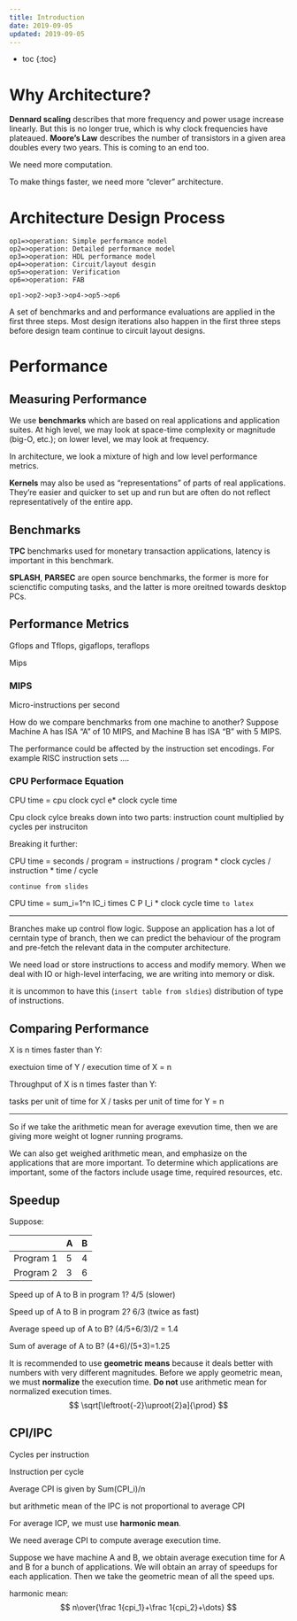 ```yaml
---
title: Introduction
date: 2019-09-05
updated: 2019-09-05
---
```



- toc
{:toc}

# Why Architecture?

**Dennard scaling** describes that more frequency and power usage increase linearly. But this is no longer true, which is why clock frequencies have plateaued. **Moore’s Law** describes the number of transistors in a given area doubles every two years. This is coming to an end too.

We need more computation.

To make things faster, we need more “clever” architecture.

# Architecture Design Process

```flow
op1=>operation: Simple performance model
op2=>operation: Detailed performance model
op3=>operation: HDL performance model
op4=>operation: Circuit/layout desgin
op5=>operation: Verification
op6=>operation: FAB

op1->op2->op3->op4->op5->op6
```

A set of benchmarks and and performance evaluations are applied in the first three steps. Most design iterations also happen in the first three steps before design team continue to circuit layout designs.

# Performance

## Measuring Performance

We use **benchmarks** which are based on real applications and application suites. At high level, we may look at space-time complexity or magnitude (big-O, etc.); on lower level, we may look at frequency.

In architecture, we look a mixture of high and low level performance metrics.

**Kernels** may also be used as “representations” of parts of real applications. They’re easier and quicker to set up and run but are often do not reflect representatively of the entire app.

## Benchmarks

**TPC** benchmarks used for monetary transaction applications, latency is important in this benchmark.

**SPLASH**, **PARSEC** are open source benchmarks, the former is more for scienctific computing tasks, and the latter is more oreitned towards desktop PCs.

## Performance Metrics

Gflops and Tflops, gigaflops, teraflops

Mips

### MIPS

Micro-instructions per second

How do we compare benchmarks from one machine to another? Suppose Machine A has ISA “A” of 10 MIPS, and Machine B has ISA “B” with 5 MIPS.

The performance could be affected by the instruction set encodings. For example RISC instruction sets ….



### CPU Performace Equation

CPU time  = cpu clock cycl e* clock cycle time

Cpu clock cylce breaks down into two parts: instruction count multiplied by cycles per instruciton

Breaking it further:

CPU time = seconds / program = instructions / program * clock cycles / instruction * time / cycle

`continue from slides`

CPU time = sum_i=1^n IC_i times C P I_i * clock cycle time `to latex`

---

Branches make up control flow logic. Suppose an application has a lot of cerntain type of branch, then we can predict the behaviour of the program and pre-fetch the relevant data in the computer architecture.

We need load or store instructions to access and modify memory. When we deal with IO or high-level interfacing, we are writing into memory or disk.

it is uncommon to have this (`insert table from sldies`) distribution of type of instructions.

## Comparing Performance

X is n times faster than Y:

exectuion time of Y / execution time of X = n

Throughput of X is n times faster than Y:

tasks per unit of time for X / tasks per unit of time for Y = n

---

So if we take the arithmetic mean for average exevution time, then we are giving more weight ot logner running programs.

We can also get weighed arithmetic mean, and emphasize on the applications that are more important. To determine which applications are important, some of the factors include usage time, required resources, etc.

## Speedup

Suppose:

|           | A    | B    |
| --------- | ---- | ---- |
| Program 1 | 5    | 4    |
| Program 2 | 3    | 6    |

Speed up of A to B in program 1? 4/5 (slower)

Speed up of A to B in program 2? 6/3 (twice as fast)

Average speed up of A to B? (4/5+6/3)/2 = 1.4

Sum of average of A to B? (4+6)/(5+3)=1.25

It is recommended to use **geometric means** because it deals better with numbers with very different magnitudes. Before we apply geometric mean, we must **normalize** the execution time. **Do not** use arithmetic mean for normalized execution times.
$$
\sqrt[\leftroot{-2}\uproot{2}a]{\prod}
$$

## CPI/IPC

Cycles per instruction

Instruction per cycle

Average CPI is given by Sum(CPI_i)/n

but arithmetic mean of the IPC is not proportional to average CPI

For average ICP, we must use **harmonic mean**.

We need average CPI to compute average execution time. 

Suppose we have machine A and B, we obtain average execution time for A and B for a bunch of applications. We will obtain an array of speedups for each application. Then we take the geometric mean of all the speed ups.

harmonic mean:
$$
n\over{\frac 1{cpi_1}+\frac 1{cpi_2}+\dots}
$$
